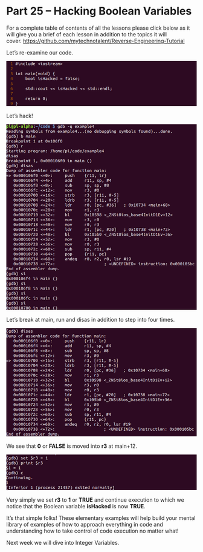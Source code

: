 # Part 25 – Hacking Boolean Variables

For a complete table of contents of all the lessons please click below as it will give you a brief of each lesson in addition to the topics it will cover.&nbsp;https://github.com/mytechnotalent/Reverse-Engineering-Tutorial

Let’s re-examine our code.

<div class="slate-resizable-image-embed slate-image-embed__resize-full-width"><img src="/imgs/1520191957701.jpg"/></div>

Let’s hack!

<div class="slate-resizable-image-embed slate-image-embed__resize-full-width"><img src="/imgs/1520210981189.jpg"/></div>

Let’s break at main, run and disas in addition to step into four times.&nbsp;

<div class="slate-resizable-image-embed slate-image-embed__resize-full-width"><img src="/imgs/1520146846926.jpg"/></div>

We see that __0__ or __FALSE__ is moved into __r3__ at main+12.

<div class="slate-resizable-image-embed slate-image-embed__resize-full-width"><img src="/imgs/1520218746699.jpg"/></div>

Very simply we set __r3__ to __1__ or __TRUE__ and continue execution to which we notice that the Boolean variable __isHacked__ is now __TRUE__.

It’s that simple folks!&nbsp;These elementary examples will help build your mental library of examples of how to approach everything in code and understanding how to take control of code execution no matter what!

Next week we will dive into Integer Variables.
